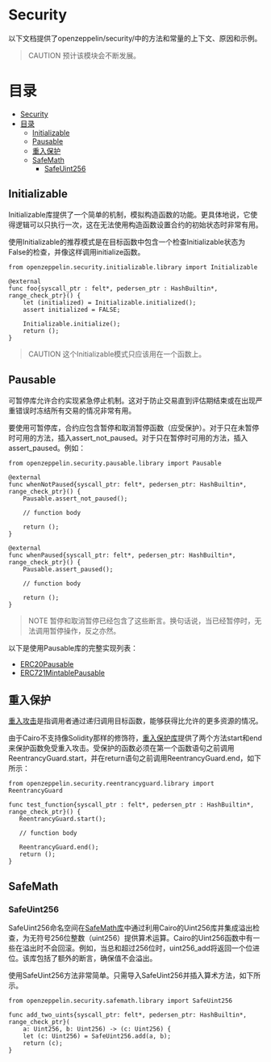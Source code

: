 # Security
以下文档提供了openzeppelin/security/中的方法和常量的上下文、原因和示例。

> CAUTION
预计该模块会不断发展。

# 目录
- [Security](#security)
- [目录](#目录)
  - [Initializable](#initializable)
  - [Pausable](#pausable)
  - [重入保护](#重入保护)
  - [SafeMath](#safemath)
    - [SafeUint256](#safeuint256)

## Initializable
Initializable库提供了一个简单的机制，模拟构造函数的功能。更具体地说，它使得逻辑可以只执行一次，这在无法使用构造函数设置合约的初始状态时非常有用。

使用Initializable的推荐模式是在目标函数中包含一个检查Initializable状态为False的检查，并像这样调用initialize函数。
```
from openzeppelin.security.initializable.library import Initializable

@external
func foo{syscall_ptr : felt*, pedersen_ptr : HashBuiltin*, range_check_ptr}() {
    let (initialized) = Initializable.initialized();
    assert initialized = FALSE;

    Initializable.initialize();
    return ();
}
```

> CAUTION
这个Initializable模式只应该用在一个函数上。


## Pausable
可暂停库允许合约实现紧急停止机制。这对于防止交易直到评估期结束或在出现严重错误时冻结所有交易的情况非常有用。

要使用可暂停库，合约应包含暂停和取消暂停函数（应受保护）。对于只在未暂停时可用的方法，插入assert_not_paused。对于只在暂停时可用的方法，插入assert_paused。例如：
```
from openzeppelin.security.pausable.library import Pausable

@external
func whenNotPaused{syscall_ptr: felt*, pedersen_ptr: HashBuiltin*, range_check_ptr}() {
    Pausable.assert_not_paused();

    // function body

    return ();
}

@external
func whenPaused{syscall_ptr: felt*, pedersen_ptr: HashBuiltin*, range_check_ptr}() {
    Pausable.assert_paused();

    // function body

    return ();
}
```

> NOTE
暂停和取消暂停已经包含了这些断言。换句话说，当已经暂停时，无法调用暂停操作，反之亦然。

以下是使用Pausable库的完整实现列表：

* [ERC20Pausable](https://github.com/OpenZeppelin/cairo-contracts/blob/release-v0.6.1/src/openzeppelin/token/erc20/presets/ERC20Pausable.cairo)
* [ERC721MintablePausable](https://github.com/OpenZeppelin/cairo-contracts/blob/release-v0.6.1/src/openzeppelin/token/erc721/presets/ERC721MintablePausable.cairo)

## 重入保护
[重入攻击](https://gus-tavo-guim.medium.com/reentrancy-attack-on-smart-contracts-how-to-identify-the-exploitable-and-an-example-of-an-attack-4470a2d8dfe4)是指调用者通过递归调用目标函数，能够获得比允许的更多资源的情况。

由于Cairo不支持像Solidity那样的修饰符，[重入保护库](https://github.com/OpenZeppelin/cairo-contracts/blob/release-v0.6.1/src/openzeppelin/security/reentrancyguard/library.cairo)提供了两个方法start和end来保护函数免受重入攻击。受保护的函数必须在第一个函数语句之前调用ReentrancyGuard.start，并在return语句之前调用ReentrancyGuard.end，如下所示：
```
from openzeppelin.security.reentrancyguard.library import ReentrancyGuard

func test_function{syscall_ptr : felt*, pedersen_ptr : HashBuiltin*, range_check_ptr}() {
   ReentrancyGuard.start();

   // function body

   ReentrancyGuard.end();
   return ();
}
```

## SafeMath

### SafeUint256
SafeUint256命名空间在[SafeMath库](https://github.com/OpenZeppelin/cairo-contracts/blob/release-v0.6.1/src/openzeppelin/security/safemath/library.cairo)中通过利用Cairo的Uint256库并集成溢出检查，为无符号256位整数（uint256）提供算术运算。Cairo的Uint256函数中有一些在溢出时不会回滚。例如，当总和超过256位时，uint256_add将返回一个位进位。该库包括了额外的断言，确保值不会溢出。

使用SafeUint256方法非常简单。只需导入SafeUint256并插入算术方法，如下所示。
```
from openzeppelin.security.safemath.library import SafeUint256

func add_two_uints{syscall_ptr: felt*, pedersen_ptr: HashBuiltin*, range_check_ptr}(
    a: Uint256, b: Uint256) -> (c: Uint256) {
    let (c: Uint256) = SafeUint256.add(a, b);
    return (c);
}
```